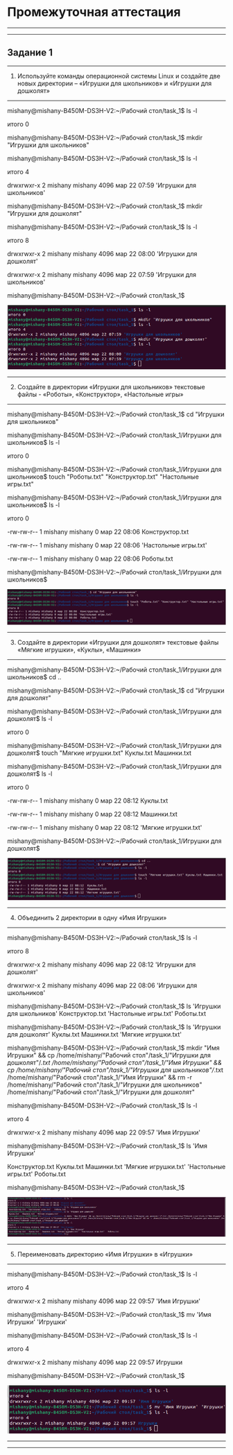 # Промежуточная аттестация
___
___ 

## Задание 1

***

1)   Используйте команды операционной системы Linux и создайте две новых директории – «Игрушки для школьников» и «Игрушки для дошколят»

***
mishany@mishany-B450M-DS3H-V2:~/Рабочий стол/task_1$ ls -l

итого 0

mishany@mishany-B450M-DS3H-V2:~/Рабочий стол/task_1$ mkdir "Игрушки для школьников"

mishany@mishany-B450M-DS3H-V2:~/Рабочий стол/task_1$ ls -l

итого 4

drwxrwxr-x 2 mishany mishany 4096 мар 22 07:59 'Игрушки для школьников'

mishany@mishany-B450M-DS3H-V2:~/Рабочий стол/task_1$ mkdir "Игрушки для дошколят"

mishany@mishany-B450M-DS3H-V2:~/Рабочий стол/task_1$ ls -l

итого 8

drwxrwxr-x 2 mishany mishany 4096 мар 22 08:00 'Игрушки для дошколят'

drwxrwxr-x 2 mishany mishany 4096 мар 22 07:59 'Игрушки для школьников'

mishany@mishany-B450M-DS3H-V2:~/Рабочий стол/task_1$

![создание двух новых директории – «Игрушки для школьников» и «Игрушки для дошколят»](image/1.png)

***

2)   Создайте в директории «Игрушки для школьников» текстовые файлы - «Роботы», «Конструктор», «Настольные игры»
***
mishany@mishany-B450M-DS3H-V2:~/Рабочий стол/task_1$ cd "Игрушки для школьников"

mishany@mishany-B450M-DS3H-V2:~/Рабочий стол/task_1/Игрушки для школьников$ ls -l

итого 0

mishany@mishany-B450M-DS3H-V2:~/Рабочий стол/task_1/Игрушки для школьников$ touch "Роботы.txt" "Конструктор.txt" "Настольные игры.txt"

mishany@mishany-B450M-DS3H-V2:~/Рабочий стол/task_1/Игрушки для школьников$ ls -l

итого 0

-rw-rw-r-- 1 mishany mishany 0 мар 22 08:06  Конструктор.txt

-rw-rw-r-- 1 mishany mishany 0 мар 22 08:06 'Настольные игры.txt'

-rw-rw-r-- 1 mishany mishany 0 мар 22 08:06  Роботы.txt

mishany@mishany-B450M-DS3H-V2:~/Рабочий стол/task_1/Игрушки для школьников$ 

![Создание в директории «Игрушки для школьников» текстовые файлы - «Роботы», «Конструктор», «Настольные игры»Alt text](image/2.png)

***

3)    Создайте в директории «Игрушки для дошколят» текстовые файлы «Мягкие игрушки», «Куклы», «Машинки»

***
mishany@mishany-B450M-DS3H-V2:~/Рабочий стол/task_1/Игрушки для школьников$ cd ..

mishany@mishany-B450M-DS3H-V2:~/Рабочий стол/task_1$ cd "Игрушки для дошколят"

mishany@mishany-B450M-DS3H-V2:~/Рабочий стол/task_1/Игрушки для дошколят$ ls -l

итого 0

mishany@mishany-B450M-DS3H-V2:~/Рабочий стол/task_1/Игрушки для дошколят$ touch "Мягкие игрушки.txt" Куклы.txt Машинки.txt

mishany@mishany-B450M-DS3H-V2:~/Рабочий стол/task_1/Игрушки для дошколят$ ls -l

итого 0

-rw-rw-r-- 1 mishany mishany 0 мар 22 08:12  Куклы.txt

-rw-rw-r-- 1 mishany mishany 0 мар 22 08:12  Машинки.txt

-rw-rw-r-- 1 mishany mishany 0 мар 22 08:12 'Мягкие игрушки.txt'

mishany@mishany-B450M-DS3H-V2:~/Рабочий стол/task_1/Игрушки для дошколят$ 

![Создание в директории «Игрушки для дошколят» текстовые файлы «Мягкие игрушки», «Куклы», «Машинки»](image/3.png)

***

4)   Объединить 2 директории в одну «Имя Игрушки»

***

mishany@mishany-B450M-DS3H-V2:~/Рабочий стол/task_1$ ls -l

итого 8

drwxrwxr-x 2 mishany mishany 4096 мар 22 08:12 'Игрушки для дошколят'

drwxrwxr-x 2 mishany mishany 4096 мар 22 08:06 'Игрушки для школьников'

mishany@mishany-B450M-DS3H-V2:~/Рабочий стол/task_1$ ls 
'Игрушки для школьников' Конструктор.txt  'Настольные игры.txt'   Роботы.txt

mishany@mishany-B450M-DS3H-V2:~/Рабочий стол/task_1$ ls 
'Игрушки для дошколят' Куклы.txt   Машинки.txt  'Мягкие игрушки.txt'

mishany@mishany-B450M-DS3H-V2:~/Рабочий стол/task_1$ mkdir "Имя Игрушки" && cp /home/mishany/"Рабочий стол"/task_1/"Игрушки для дошколят"/*.txt /home/mishany/"Рабочий стол"/task_1/"Имя Игрушки" && cp /home/mishany/"Рабочий стол"/task_1/"Игрушки для школьников"/*.txt /home/mishany/"Рабочий стол"/task_1/"Имя Игрушки" && rm -r /home/mishany/"Рабочий стол"/task_1/"Игрушки для школьников" /home/mishany/"Рабочий стол"/task_1/"Игрушки для дошколят"

mishany@mishany-B450M-DS3H-V2:~/Рабочий стол/task_1$ ls -l

итого 4

drwxrwxr-x 2 mishany mishany 4096 мар 22 09:57 'Имя Игрушки'

mishany@mishany-B450M-DS3H-V2:~/Рабочий стол/task_1$ ls 'Имя Игрушки' 

Конструктор.txt   Куклы.txt   Машинки.txt  'Мягкие игрушки.txt'  'Настольные игры.txt'   Роботы.txt

mishany@mishany-B450M-DS3H-V2:~/Рабочий стол/task_1$ 

![Объединение 2-х директорий в одну «Имя Игрушки»](image/4.png)

***

5)   Переименовать директорию «Имя Игрушки» в «Игрушки»
***

mishany@mishany-B450M-DS3H-V2:~/Рабочий стол/task_1$ ls -l

итого 4

drwxrwxr-x 2 mishany mishany 4096 мар 22 09:57 'Имя Игрушки'

mishany@mishany-B450M-DS3H-V2:~/Рабочий стол/task_1$ mv 'Имя Игрушки' 'Игрушки'

mishany@mishany-B450M-DS3H-V2:~/Рабочий стол/task_1$ ls -l

итого 4

drwxrwxr-x 2 mishany mishany 4096 мар 22 09:57 Игрушки

mishany@mishany-B450M-DS3H-V2:~/Рабочий стол/task_1$ 

![Переименование директории «Имя Игрушки» в «Игрушки»](image/5.png)
***
***